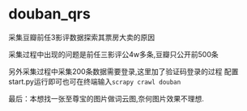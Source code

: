 # douban_qrs
采集豆瓣前任3影评数据探索其票房大卖的原因

采集过程中出现的问题是前任三影评公4w多条,豆瓣只公开前500条

另外采集过程中采集200条数据需要登录,这里加了验证码登录的过程
配置start.py运行即可也可在终端输入`scrapy crawl douban`

最后：本想找一张至尊宝的图片做词云图,奈何图片效果不理想.

